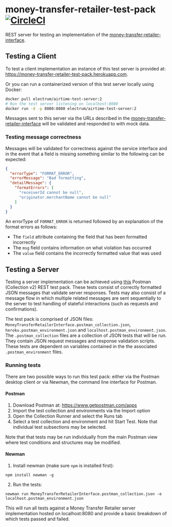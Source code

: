 # money-transfer-retailer-test-pack [![CircleCI](https://circleci.com/gh/electrumpayments/money-transfer-retailer-test-pack/tree/master.svg?style=shield)](https://circleci.com/gh/electrumpayments/money-transfer-retailer-test-pack/tree/master)
REST server for testing an implementation of the [money-transfer-retailer-interface](https://github.com/electrumpayments/money-transfer-retailer-interface).

## Testing a Client
To test a client implementation an instance of this test server is provided at: https://money-transfer-retailer-test-pack.herokuapp.com.

Or you can run a containerized version of this test server locally using Docker:
```bash
docker pull electrum/airtime-test-server:2
# Run the test server listening on localhost:8080
docker run -d -p 8080:8080 electrum/airtime-test-server:2
```

Messages sent to this server via the URLs described in the [money-transfer-retailer-interface](https://github.com/electrumpayments/money-transfer-retailer-interface) will be
validated and responded to with mock data.

### Testing message correctness
Messages will be validated for correctness against the service interface and in the event that a field is missing something similar to the following can be expected:

```json
{
  "errorType": "FORMAT_ERROR",
  "errorMessage": "Bad formatting",
  "detailMessage": {
    "formatErrors": [
      "receiverId cannot be null",
      "originator.merchantName cannot be null"
    ]
  }
}
```

An errorType of `FORMAT_ERROR` is returned followed by an explanation of the format errors as follows:

* The `field`  attribute containing the field that has been formatted incorrectly
* The `msg` field contains information on what violation has occurred
* The `value` field contains the incorrectly formatted value that was used

## Testing a Server
Testing a server implementation can be achieved using [this](https://github.com/electrumpayments/money-transfer-retailer-test-pack/tree/master/test/postman) Postman (Collection v2) REST test pack.
These tests consist of correctly formatted JSON messages that validate server responses. Tests may also consist of a message flow in which multiple related messages are sent sequentially to the server to test handling of stateful interactions (such as requests and confirmations).

The test pack is comprised of JSON files: `MoneyTransferRetailerInterface.postman_collection.json`, `heroku.postman_environment.json` and `localhost.postman_environment.json`.
The `.postman_collection` files are a collection of JSON tests that will be run. They contain JSON request messages and response validation scripts. These tests are dependent on variables contained in the the associated `.postman_environment` files.

### Running tests

There are two possible ways to run this test pack: either via the Postman desktop client or via Newman, the command line interface for Postman.

#### Postman
1. Download Postman at: https://www.getpostman.com/apps
2. Import the test collection and environments via the Import option
3. Open the Collection Runner and select the Runs tab
4. Select a test collection and environment and hit Start Test. Note that individual test subsections may be selected.

Note that that tests may be run individually from the main Postman view where test conditions and structures may be modified.

#### Newman
1. Install newman (make sure `npm` is installed first):
```
npm install newman -g
```
2. Run the tests:
```
newman run MoneyTransferRetailerInterface.postman_collection.json -e localhost.postman_environment.json
```

This will run all tests against a Money Transfer Retailer server implementation hosted on localhost:8080 and provide a basic breakdown of which tests passed and failed.
